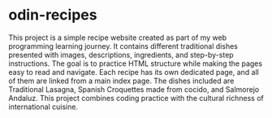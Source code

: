 # odin-recipes

This project is a simple recipe website created as part of my web programming learning journey. It contains different traditional dishes presented with images, descriptions, ingredients, and step-by-step instructions. The goal is to practice HTML structure while making the pages easy to read and navigate. Each recipe has its own dedicated page, and all of them are linked from a main index page. The dishes included are Traditional Lasagna, Spanish Croquettes made from cocido, and Salmorejo Andaluz. This project combines coding practice with the cultural richness of international cuisine.